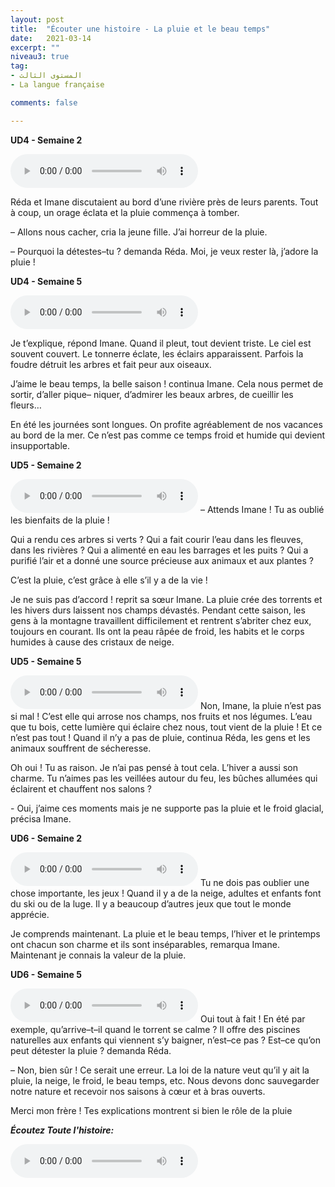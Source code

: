 ```yaml
---
layout: post
title:  "Écouter une histoire - La pluie et le beau temps"
date:   2021-03-14
excerpt: ""
niveau3: true
tag:
- المستوى الثالث 
- La langue française

comments: false

---
```




**UD4 - Semaine 2**

<audio controls>
  <source src="../assets/mp3/3/H2U4S2.mp3" type="audio/mpeg">
  Your browser does not support the audio element.
</audio>

Réda et Imane discutaient au bord d’une rivière près de leurs parents. Tout à coup, un orage éclata et la pluie commença à tomber. 

– Allons nous cacher, cria la jeune fille. J’ai horreur de la pluie.

– Pourquoi la détestes–tu ? demanda Réda. Moi, je veux rester là, j’adore la pluie !



**UD4 - Semaine 5**

<audio controls>
  <source src="../assets/mp3/3/H2U4S5.mp3" type="audio/mpeg">
  Your browser does not support the audio element.
</audio>

Je t’explique, répond Imane. Quand il pleut, tout devient triste. Le ciel est souvent couvert. Le tonnerre éclate, les éclairs apparaissent. Parfois la foudre détruit les arbres et fait peur aux oiseaux. 

 J’aime le beau temps, la belle saison ! continua Imane. Cela nous permet de sortir, d’aller pique– niquer, d’admirer les beaux arbres, de cueillir les fleurs… 

En été les journées sont longues. On profite agréablement de nos vacances au bord de la mer. Ce n’est pas comme ce temps froid et humide qui devient insupportable.



**UD5 - Semaine 2**

<audio controls>
  <source src="../assets/mp3/3/H2U5S2.mp3" type="audio/mpeg">
  Your browser does not support the audio element.
</audio>
– Attends Imane ! Tu as oublié les bienfaits de la pluie !

Qui a rendu ces arbres si verts ? Qui a fait courir l’eau dans les fleuves, dans les rivières ? Qui a alimenté en eau les barrages et les puits ? Qui a purifié l’air et a donné une source précieuse aux animaux et aux plantes ?

C’est la pluie, c’est grâce à elle s’il y a de la vie !

Je ne suis pas d’accord ! reprit sa sœur Imane. La pluie crée des torrents et les hivers durs laissent nos champs dévastés. Pendant cette saison, les gens à la montagne travaillent difficilement et rentrent s’abriter chez eux, toujours en courant. Ils ont la peau râpée de froid, les habits et le corps humides à cause des cristaux de neige.



**UD5 - Semaine 5**

<audio controls>
  <source src="../assets/mp3/3/H2U5S5.mp3" type="audio/mpeg">
  Your browser does not support the audio element.
</audio>
Non, Imane, la pluie n’est pas si mal ! C’est elle qui arrose nos champs, nos fruits et nos légumes. L’eau que tu bois, cette lumière qui éclaire chez nous, tout vient de la pluie ! Et ce n’est pas tout ! Quand il n’y a pas de pluie, continua Réda, les gens et les animaux souffrent de sécheresse. 

Oh oui ! Tu as raison. Je n’ai pas pensé à tout cela. L’hiver a aussi son charme. Tu n’aimes pas les veillées autour du feu, les bûches allumées qui éclairent et chauffent nos salons ? 

\- Oui, j’aime ces moments mais je ne supporte pas la pluie et le froid glacial, précisa Imane.



**UD6 - Semaine 2**

<audio controls>
  <source src="../assets/mp3/3/H2U6S2.mp3" type="audio/mpeg">
  Your browser does not support the audio element.
</audio>
Tu ne dois pas oublier une chose importante, les jeux ! Quand il y a de la neige, adultes et enfants font du ski ou de la luge. Il y a beaucoup d’autres jeux que tout le monde apprécie. 

Je comprends maintenant. La pluie et le beau temps, l’hiver et le printemps ont chacun son charme et ils sont inséparables, remarqua Imane. Maintenant je connais la valeur de la pluie.



**UD6 - Semaine 5**

<audio controls>
  <source src="../assets/mp3/3/H2U6S5.mp3" type="audio/mpeg">
  Your browser does not support the audio element.
</audio>
Oui tout à fait ! En été par exemple, qu’arrive–t–il quand le torrent se calme ? Il offre des piscines naturelles aux enfants qui viennent s’y baigner, n’est–ce pas ? Est–ce qu’on peut détester la pluie ? demanda Réda.

– Non, bien sûr ! Ce serait une erreur. La loi de la nature veut qu’il y ait la pluie, la neige, le froid, le beau temps, etc. Nous devons donc sauvegarder notre nature et recevoir nos saisons à cœur et à bras ouverts.

Merci mon frère ! Tes explications montrent si bien le rôle de la pluie



***Écoutez Toute l'histoire:***

<audio controls>
  <source src="../assets/mp3/3/H2.mp3" type="audio/mpeg">
  Your browser does not support the audio element.
</audio>
